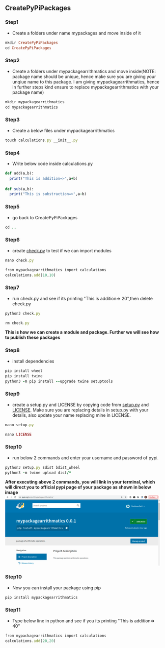 ## CreatePyPiPackages

<p>
  
### Step1
* Create a folders under name mypackages and move inside of it
```ruby
mkdir CreatePyPiPackages
cd CreatePyPiPackages
```
  
### Step2
* Create a folders under mypackagearrithmatics and move inside(NOTE: package name should be unique, hence make sure you are giving your unqiue name to this package. I am giving mypackagearrithmatics, hence in further steps kind ensure to replace mypackagearrithmatics with your package name)
```ruby
mkdir mypackagearrithmatics
cd mypackagearrithmatics
```
  
### Step3
* Create a below files under mypackagearrithmatics
```ruby
touch calculations.py __init__.py
```
  
### Step4
* Write below code inside calculations.py
```ruby
def add(a,b):
  print("This is addition=>",a+b)
  
def sub(a,b):
  print("This is substraction=>",a-b)
```
  
 ### Step5
* go back to CreatePyPiPackages
```ruby
cd .. 
```
  
  ### Step6
* create [check.py](https://github.com/ShubhPatil95/CreatePyPiPackages/blob/main/mypackagemath/check.py) to test if we can import modules
```ruby
nano check.py
```
  
```ruby
from mypackagearrithmatics import calculations
calculations.add(10,10)
```
  
 ### Step7
* run check.py and see if its printing "This is addition=> 20",then delete check.py
```ruby
python3 check.py
```
 ```ruby
rm check.py
```
 <strong> This is how we can create a module and package. Further we will see how to publish these packages</strong> <br>

  
 ### Step8
* install dependencies
```ruby
pip install wheel
pip install twine
python3 -m pip install --upgrade twine setuptools
```
  
### Step9
* create a setup.py and LICENSE by copying code from [setup.py](https://github.com/ShubhPatil95/CreatePyPiPackages/blob/main/mypackagemath/setup.py) and [LICENSE](https://github.com/ShubhPatil95/CreatePyPiPackages/blob/main/mypackagemath/LICENSE). Make sure you are replacing details in setup.py with your details, also update your name replacing mine in LICENSE.
```ruby
nano setup.py
```
```ruby
nano LICENSE
```  
### Step10
* run below 2 commands and enter your username and password of pypi.
```ruby
python3 setup.py sdist bdist_wheel
python3 -m twine upload dist/*
```
<strong> After executing above 2 commands, you will link in your terminal, which will direct you to official pypi page of your package as shown in below image</strong>
<img src="https://github.com/ShubhPatil95/CreatePyPiPackages/blob/main/mypackagemath/mypackagearrithmatics.png" alt="mypackagearrithmatics image">
### Step10
* Now you can install your package using pip
```ruby
pip install mypackagearrithmatics
```
### Step11
 * Type below line in python and see if you its printing "This is addition=> 40"
```ruby
from mypackagearrithmatics import calculations
calculations.add(20,20)
```
</p>
